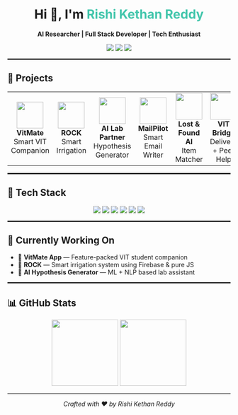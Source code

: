 <!-- README.md for Rishi Kethan Reddy -->

<h1 align="center">Hi 👋, I'm <span style="color:#43C6AC">Rishi Kethan Reddy</span></h1>

<p align="center">
  <strong>AI Researcher | Full Stack Developer | Tech Enthusiast</strong>
</p>

<p align="center">
  <img src="https://img.shields.io/badge/LinkedIn-%230077B5.svg?style=flat&logo=linkedin&logoColor=white" />
  <img src="https://img.shields.io/badge/GitHub-%2312100E.svg?style=flat&logo=github&logoColor=white" />
  <img src="https://img.shields.io/badge/Portfolio-%23F7DF1E.svg?style=flat&logo=vercel&logoColor=black" />
</p>

<hr style="border: 0.5px solid #333;" />

## 🚀 Projects

<div align="center">

<table>
  <tr>
    <td align="center" width="150">
      <img src="https://img.icons8.com/ios-filled/100/43C6AC/source-code.png" width="60" /><br/>
      <b>VitMate</b><br/>
      Smart VIT Companion
    </td>
    <td align="center" width="150">
      <img src="https://img.icons8.com/ios-filled/100/43C6AC/sprinkler.png" width="60" /><br/>
      <b>ROCK</b><br/>
      Smart Irrigation
    </td>
    <td align="center" width="150">
      <img src="https://img.icons8.com/ios-filled/100/43C6AC/artificial-intelligence.png" width="60" /><br/>
      <b>AI Lab Partner</b><br/>
      Hypothesis Generator
    </td>
    <td align="center" width="150">
      <img src="https://img.icons8.com/ios-filled/100/43C6AC/email.png" width="60" /><br/>
      <b>MailPilot</b><br/>
      Smart Email Writer
    </td>
    <td align="center" width="150">
      <img src="https://img.icons8.com/ios-filled/100/43C6AC/missing-person.png" width="60" /><br/>
      <b>Lost & Found AI</b><br/>
      Item Matcher
    </td>
    <td align="center" width="150">
      <img src="https://img.icons8.com/ios-filled/100/43C6AC/handshake.png" width="60" /><br/>
      <b>VIT Bridge</b><br/>
      Delivery + Peer Help
    </td>
  </tr>
</table>

</div>

<hr style="border: 0.5px solid #333;" />

## 📱 Tech Stack

<p align="center">
  <img src="https://img.shields.io/badge/JavaScript-%23F7DF1E.svg?style=flat&logo=javascript&logoColor=black" />
  <img src="https://img.shields.io/badge/TypeScript-%23007ACC.svg?style=flat&logo=typescript&logoColor=white" />
  <img src="https://img.shields.io/badge/React-%2320232a.svg?style=flat&logo=react&logoColor=%2361DAFB" />
  <img src="https://img.shields.io/badge/Firebase-%23039BE5.svg?style=flat&logo=firebase" />
  <img src="https://img.shields.io/badge/Supabase-%2300C4B4.svg?style=flat&logo=supabase&logoColor=white" />
  <img src="https://img.shields.io/badge/Git-%23F05032.svg?style=flat&logo=git&logoColor=white" />
</p>

<hr style="border: 0.5px solid #333;" />

## 🧠 Currently Working On

- 📱 **VitMate App** — Feature-packed VIT student companion
- 🌿 **ROCK** — Smart irrigation system using Firebase & pure JS
- 🤖 **AI Hypothesis Generator** — ML + NLP based lab assistant

<hr style="border: 0.5px solid #333;" />

## 📊 GitHub Stats

<p align="center">
  <img src="https://github-readme-stats.vercel.app/api?username=rishikethanreddy&show_icons=true&theme=radical" height="150"/>
  <img src="https://github-readme-stats.vercel.app/api/top-langs/?username=rishikethanreddy&layout=compact&theme=radical" height="150"/>
</p>

---

<p align="center">
  <i>Crafted with ❤️ by Rishi Kethan Reddy</i>
</p>

